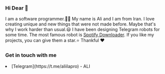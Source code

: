 ### Hi Dear 👋

I am a software programmer.👨‍💻 My name is Ali and I am from Iran. I love creating unique and new things that were not made before. Maybe that's why I work harder than usual.😃 I have been designing Telegram robots for some time. The most famous robot is [Spotify Downloader](https://t.me/spotdlrobot). If you like my projects, you can give them a star.⭐
Thankful ❤

### Get in touch with me
<li>[Telegram](https://t.me/aliilapro) - ALI</li> 
